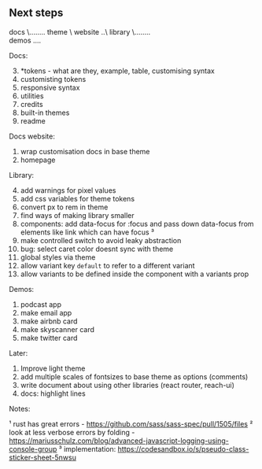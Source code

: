 ## Next steps

docs \\........
theme \\
website ..\\
library \\\...\.....\
demos ....

Docs:

3. \*tokens - what are they, example, table, customising syntax
4. customisting tokens
5. responsive syntax
6. utilities
7. credits
8. built-in themes
9. readme

Docs website:

1. wrap customisation docs in base theme
2. homepage

Library:

4. add warnings for pixel values
5. add css variables for theme tokens
6. convert px to rem in theme
7. find ways of making library smaller
8. components: add data-focus for :focus and pass down data-focus from elements like link which can have focus ³
9. make controlled switch to avoid leaky abstraction
10. bug: select caret color doesnt sync with theme
11. global styles via theme
12. allow variant key `default` to refer to a different variant
13. allow variants to be defined inside the component with a variants prop

Demos:

1. podcast app
2. make email app
3. make airbnb card
4. make skyscanner card
5. make twitter card

Later:

1. Improve light theme
2. add multiple scales of fontsizes to base theme as options (comments)
3. write document about using other libraries (react router, reach-ui)
4. docs: highlight lines

Notes:

¹ rust has great errors - https://github.com/sass/sass-spec/pull/1505/files
² look at less verbose errors by folding - https://mariusschulz.com/blog/advanced-javascript-logging-using-console-group
³ implementation: https://codesandbox.io/s/pseudo-class-sticker-sheet-5nwsu
